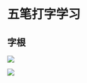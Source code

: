 # 五笔打字学习


## 字根

![](assets/030/05/01-1604539647257.png)

![](assets/030/05/01-1604539866355.png)


